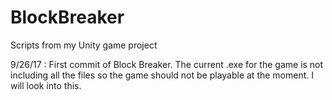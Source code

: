 # BlockBreaker
Scripts from my Unity game project 

9/26/17 : First commit of Block Breaker. The current .exe for the game is not including all the files so the game should not be 
playable at the moment. I will look into this.
